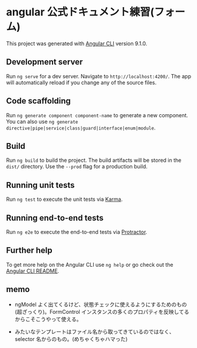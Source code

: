 # angular 公式ドキュメント練習(フォーム)

This project was generated with [Angular CLI](https://github.com/angular/angular-cli) version 9.1.0.

## Development server

Run `ng serve` for a dev server. Navigate to `http://localhost:4200/`. The app will automatically reload if you change any of the source files.

## Code scaffolding

Run `ng generate component component-name` to generate a new component. You can also use `ng generate directive|pipe|service|class|guard|interface|enum|module`.

## Build

Run `ng build` to build the project. The build artifacts will be stored in the `dist/` directory. Use the `--prod` flag for a production build.

## Running unit tests

Run `ng test` to execute the unit tests via [Karma](https://karma-runner.github.io).

## Running end-to-end tests

Run `ng e2e` to execute the end-to-end tests via [Protractor](http://www.protractortest.org/).

## Further help

To get more help on the Angular CLI use `ng help` or go check out the [Angular CLI README](https://github.com/angular/angular-cli/blob/master/README.md).

## memo

- ngModel よく出てくるけど、状態チェックに使えるようにするためのもの(超ざっくり)。FormControl インスタンスの多くのプロパティを反映してるからこそこうやって使える。

- <app-question></app-question>みたいなテンプレートはファイル名から取ってきているのではなく、selector 名からのもの。(めちゃくちゃハマった)
